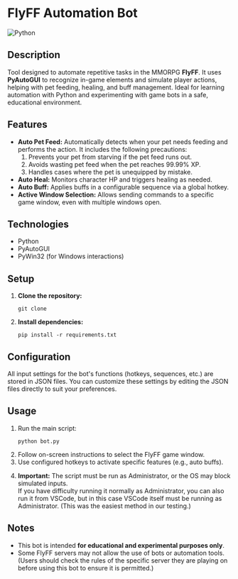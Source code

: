 <h1>FlyFF Automation Bot</h1>

<img src="https://img.shields.io/badge/python-3.10%2B-blue" alt="Python">

<h2>Description</h2>
<p>
Tool designed to automate repetitive tasks in the MMORPG <strong>FlyFF</strong>. 
It uses <strong>PyAutoGUI</strong> to recognize in-game elements and simulate player actions, helping with pet feeding, healing, and buff management. 
Ideal for learning automation with Python and experimenting with game bots in a safe, educational environment.
</p>

<h2>Features</h2>
<ul>
 <li>
<strong>Auto Pet Feed:</strong> Automatically detects when your pet needs feeding and performs the action. It includes the following precautions:
  <ol>
    <li>Prevents your pet from starving if the pet feed runs out.</li>
    <li>Avoids wasting pet feed when the pet reaches 99.99% XP.</li>
    <li>Handles cases where the pet is unequipped by mistake.</li>
  </ol>
</li>
  <li><strong>Auto Heal:</strong> Monitors character HP and triggers healing as needed.</li>
  <li><strong>Auto Buff:</strong> Applies buffs in a configurable sequence via a global hotkey.</li>
  <li><strong>Active Window Selection:</strong> Allows sending commands to a specific game window, even with multiple windows open.</li>
</ul>

<h2>Technologies</h2>
<ul>
  <li>Python</li>
  <li>PyAutoGUI</li>
  <li>PyWin32 (for Windows interactions)</li>
</ul>

<h2>Setup</h2>
<ol>
  <li>
    <strong>Clone the repository:</strong>
    <pre><code>git clone</code></pre>
  </li>
  <li>
    <strong>Install dependencies:</strong>
    <pre><code>pip install -r requirements.txt</code></pre>
  </li>
</ol>

<h2>Configuration</h2>
<p>
All input settings for the bot's functions (hotkeys, sequences, etc.) are stored in JSON files. 
You can customize these settings by editing the JSON files directly to suit your preferences.
</p>
<h2>Usage</h2>
<ol>
  <li>
    Run the main script:
    <pre><code>python bot.py</code></pre>
  </li>
  <li>Follow on-screen instructions to select the FlyFF game window.</li>
  <li>Use configured hotkeys to activate specific features (e.g., auto buffs).</li>
  <li>
    
<strong>Important:</strong> The script must be run as Administrator, or the OS may block simulated inputs. 
<br>If you have difficulty running it normally as Administrator, you can also run it from VSCode, 
but in this case VSCode itself must be running as Administrator. (This was the easiest method in our testing.)
</li>
</ol>

<h2>Notes</h2>
<ul>
  <li>This bot is intended <strong>for educational and experimental purposes only</strong>.</li>
  <li>Some FlyFF servers may not allow the use of bots or automation tools. 
<br>(Users should check the rules of the specific server they are playing on before using this bot to ensure it is permitted.)</li>
</ul>
